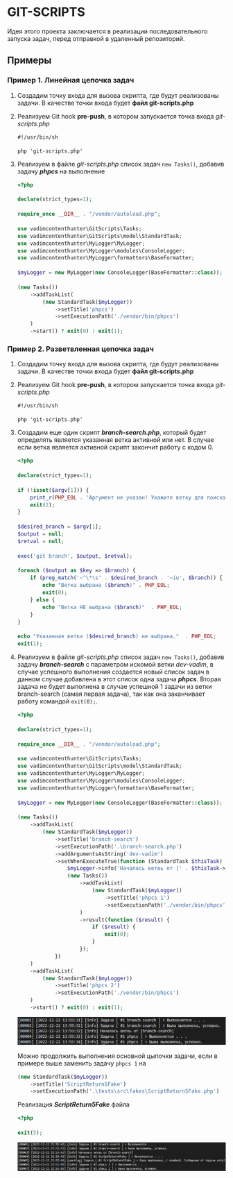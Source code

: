 # GIT-SCRIPTS

Идея этого проекта заключается в реализации последовательного запуска задач, перед отправкой в удаленный репозиторий.

## Примеры

### Пример 1. Линейная цепочка задач

1. Создадим точку входа для вызова скрипта, где будут
реализованы задачи. В качестве точки входа будет **файл git-scripts.php**

2. Реализуем Git hook **pre-push**, в котором запускается точка входа _git-scripts.php_

    ```git
    #!/usr/bin/sh

    php 'git-scripts.php'
    ```

3. Реализуем в файле _git-scripts.php_ список задач `new Tasks()`, добавив задачу **_phpcs_** на выполнение

    ```php
    <?php

    declare(strict_types=1);

    require_once __DIR__ . "/vendor/autoload.php";

    use vadimcontenthunter\GitScripts\Tasks;
    use vadimcontenthunter\GitScripts\model\StandardTask;
    use vadimcontenthunter\MyLogger\MyLogger;
    use vadimcontenthunter\MyLogger\modules\ConsoleLogger;
    use vadimcontenthunter\MyLogger\formatters\BaseFormatter;

    $myLogger = new MyLogger(new ConsoleLogger(BaseFormatter::class));

    (new Tasks())
        ->addTaskList(
            (new StandardTask($myLogger))
                ->setTitle('phpcs')
                ->setExecutionPath('./vendor/bin/phpcs')
        )
        ->start() ? exit(0) : exit(1);
    ```

### Пример 2. Разветвленная цепочка задач

1. Создадим точку входа для вызова скрипта, где будут
реализованы задачи. В качестве точки входа будет **файл git-scripts.php**

2. Реализуем Git hook **pre-push**, в котором запускается точка входа _git-scripts.php_

    ```git
    #!/usr/bin/sh

    php 'git-scripts.php'
    ```

3. Создадим еще один скрипт **_branch-search.php_**, который будет определять является указанная ветка активной или нет.
В случае если ветка является активной скрипт закончит работу с кодом 0.

    ```php
    <?php

    declare(strict_types=1);

    if (!isset($argv[1])) {
        print_r(PHP_EOL . 'Аргумент не указан! Укажите ветку для поиска.' . PHP_EOL);
        exit(2);
    }

    $desired_branch = $argv[1];
    $output = null;
    $retval = null;

    exec('git branch', $output, $retval);

    foreach ($output as $key => $branch) {
        if (preg_match('~^\*\s' . $desired_branch . '~iu', $branch)) {
            echo "Ветка выбрана ($branch)" . PHP_EOL;
            exit(0);
        } else {
            echo "Ветка НЕ выбрана ($branch)"  . PHP_EOL;
        }
    }

    echo "Указанная ветка ($desired_branch) не выбрана."  . PHP_EOL;
    exit(1);
    ```

4. Реализуем в файле _git-scripts.php_ список задач `new Tasks()`, добавив задачу **_branch-search_** с параметром искомой ветки _dev-vadim_, в случае успешного выполнения создается новый список задач в данном случае добавлена в этот список одна задача **_phpcs_**. Вторая задача не будет выполнена в случае успешной 1 задачи из ветки branch-search (самая первая задача), так как она заканчивает работу командой `exit(0);`.

    ```php
    <?php

    declare(strict_types=1);

    require_once __DIR__ . "/vendor/autoload.php";

    use vadimcontenthunter\GitScripts\Tasks;
    use vadimcontenthunter\GitScripts\model\StandardTask;
    use vadimcontenthunter\MyLogger\MyLogger;
    use vadimcontenthunter\MyLogger\modules\ConsoleLogger;
    use vadimcontenthunter\MyLogger\formatters\BaseFormatter;

    $myLogger = new MyLogger(new ConsoleLogger(BaseFormatter::class));

    (new Tasks())
        ->addTaskList(
            (new StandardTask($myLogger))
                ->setTitle('branch-search')
                ->setExecutionPath('.\branch-search.php')
                ->addArgumentsAsString('dev-vadim')
                ->setWhenExecuteTrue(function (StandardTask $thisTask) use ($myLogger) {
                    $myLogger->info('Началась ветвь от [' . $thisTask->getTitle() . ']');
                    (new Tasks())
                        ->addTaskList(
                            (new StandardTask($myLogger))
                                ->setTitle('phpcs 1')
                                ->setExecutionPath('./vendor/bin/phpcs')
                        )
                        ->result(function ($result) {
                            if ($result) {
                                exit(0);
                            }
                        });
                })
        )
        ->addTaskList(
            (new StandardTask($myLogger))
                ->setTitle('phpcs 2')
                ->setExecutionPath('./vendor/bin/phpcs')
        )
        ->start() ? exit(0) : exit(1);
    ```

    ![результат работы](https://github.com/VadimContentHunter/git-scripts/blob/ac0fef171368f3d663174e5a222e96d8f4183e16/readme/r1.PNG)

    Можно продолжить выполнения основной цыпочки задачи, если в примере выше заменить задачу `phpcs 1` на

    ```php
    (new StandardTask($myLogger))
        ->setTitle('ScriptReturn5Fake')
        ->setExecutionPath('.\tests\src\fakes\ScriptReturn5Fake.php')
    ```

    Реализация **_ScriptReturn5Fake_** файла

    ```php
    <?php

    exit(5);
    ```

    ![результат работы](https://github.com/VadimContentHunter/git-scripts/blob/ac0fef171368f3d663174e5a222e96d8f4183e16/readme/r2.PNG)
